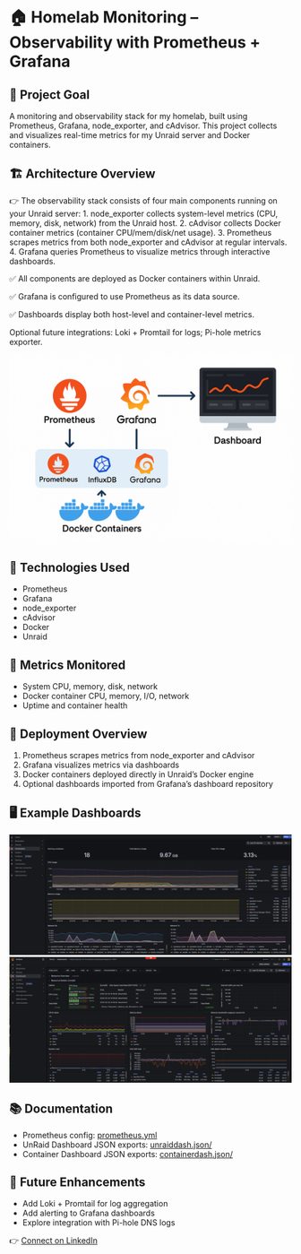 # 🏠 Homelab Monitoring – Observability with Prometheus + Grafana

## 🎯 Project Goal

A monitoring and observability stack for my homelab, built using Prometheus, Grafana, node_exporter, and cAdvisor. This project collects and visualizes real-time metrics for my Unraid server and Docker containers.

## 🏗️ Architecture Overview

👉 The observability stack consists of four main components running on your Unraid server:
	1.	node_exporter collects system-level metrics (CPU, memory, disk, network) from the Unraid host.
	2.	cAdvisor collects Docker container metrics (container CPU/mem/disk/net usage).
	3.	Prometheus scrapes metrics from both node_exporter and cAdvisor at regular intervals.
	4.	Grafana queries Prometheus to visualize metrics through interactive dashboards.

✅ All components are deployed as Docker containers within Unraid.

✅ Grafana is configured to use Prometheus as its data source.

✅ Dashboards display both host-level and container-level metrics.

Optional future integrations: Loki + Promtail for logs; Pi-hole metrics exporter.

![Architecture Overview](docs/design.png)

## 📝 Technologies Used

- Prometheus
- Grafana
- node_exporter
- cAdvisor
- Docker
- Unraid

## 🔄 Metrics Monitored

- System CPU, memory, disk, network
- Docker container CPU, memory, I/O, network
- Uptime and container health

## 🚀 Deployment Overview

1. Prometheus scrapes metrics from node_exporter and cAdvisor
2. Grafana visualizes metrics via dashboards
3. Docker containers deployed directly in Unraid’s Docker engine
4. Optional dashboards imported from Grafana’s dashboard repository

## 🖥️ Example Dashboards

![Container dashboard](docs/containerdash.png)
![UnRaid dashboard](docs/systemdash.png)

## 📚 Documentation

- Prometheus config: [prometheus.yml](docs/prometheus.yml)
- UnRaid Dashboard JSON exports: [unraiddash.json/](docs/dockerdash.json)
- Container Dashboard JSON exports: [containerdash.json/](docs/containerdash.json)

## 🔭 Future Enhancements

- Add Loki + Promtail for log aggregation
- Add alerting to Grafana dashboards
- Explore integration with Pi-hole DNS logs

👉 [Connect on LinkedIn](https://www.linkedin.com/in/stevengersztyn/)